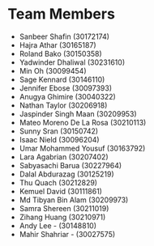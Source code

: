 # Team Members

- Sanbeer Shafin (30172174)
- Hajra Athar (30165187)
- Roland Bako (30150358)
- Yadwinder Dhaliwal (30231610)
- Min Oh (30099454)
- Sage Kennard (30146110)
- Jennifer Ebose (30097393)
- Anugya Ghimire (30040322)
- Nathan Taylor (30206918)
- Jaspinder Singh Maan (30209953)
- Mateo Moreno De La Rosa (30210113)
- Sunny Sran (30150742)
- Isaac Nield (30096204)
- Umar Mohammed Yousuf (30163792)
- Lara Agabrian (30207402)
- Sabyasachi Barua (30227964)
- Dalal Abdurazag (30125219)
- Thu Quach (30212829)
- Kemuel David (30111861)
- Md Tibyan Bin Alam (30209973) 
- Samra Shereen (30211019)
- Zihang Huang (30210971)
- Andy Lee - (30148810)
- Mahir Shahriar - (30027575)
